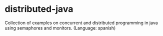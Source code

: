 # distributed-java
Collection of examples on concurrent and distributed programming in java using semaphores and monitors. (Language: spanish)
